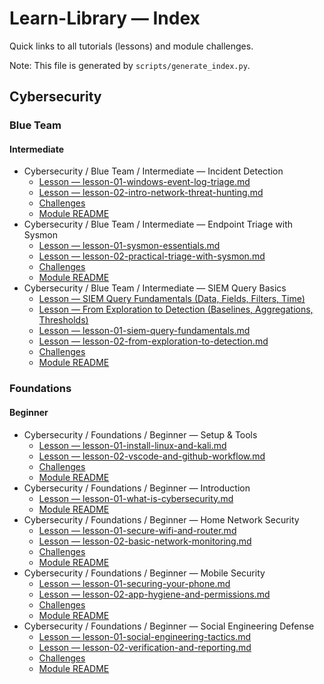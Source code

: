 # Learn-Library — Index

Quick links to all tutorials (lessons) and module challenges.

Note: This file is generated by `scripts/generate_index.py`.

## Cybersecurity

### Blue Team

#### Intermediate

- Cybersecurity / Blue Team / Intermediate — Incident Detection
  - [Lesson — lesson-01-windows-event-log-triage.md](library/cybersecurity/blue-team/intermediate/module-01-incident-detection/solutions/lesson-01-windows-event-log-triage.md)
  - [Lesson — lesson-02-intro-network-threat-hunting.md](library/cybersecurity/blue-team/intermediate/module-01-incident-detection/solutions/lesson-02-intro-network-threat-hunting.md)
  - [Challenges](library/cybersecurity/blue-team/intermediate/module-01-incident-detection/challenges/README.md)
  - [Module README](library/cybersecurity/blue-team/intermediate/module-01-incident-detection/README.md)
- Cybersecurity / Blue Team / Intermediate — Endpoint Triage with Sysmon
  - [Lesson — lesson-01-sysmon-essentials.md](library/cybersecurity/blue-team/intermediate/module-02-endpoint-triage-sysmon/solutions/lesson-01-sysmon-essentials.md)
  - [Lesson — lesson-02-practical-triage-with-sysmon.md](library/cybersecurity/blue-team/intermediate/module-02-endpoint-triage-sysmon/solutions/lesson-02-practical-triage-with-sysmon.md)
  - [Challenges](library/cybersecurity/blue-team/intermediate/module-02-endpoint-triage-sysmon/challenges/README.md)
  - [Module README](library/cybersecurity/blue-team/intermediate/module-02-endpoint-triage-sysmon/README.md)
- Cybersecurity / Blue Team / Intermediate — SIEM Query Basics
  - [Lesson — SIEM Query Fundamentals (Data, Fields, Filters, Time)](library/cybersecurity/blue-team/intermediate/module-03-siem-query-basics/lessons/lesson-01-siem-query-fundamentals.md)
  - [Lesson — From Exploration to Detection (Baselines, Aggregations, Thresholds)](library/cybersecurity/blue-team/intermediate/module-03-siem-query-basics/lessons/lesson-02-from-exploration-to-detection.md)
  - [Lesson — lesson-01-siem-query-fundamentals.md](library/cybersecurity/blue-team/intermediate/module-03-siem-query-basics/solutions/lesson-01-siem-query-fundamentals.md)
  - [Lesson — lesson-02-from-exploration-to-detection.md](library/cybersecurity/blue-team/intermediate/module-03-siem-query-basics/solutions/lesson-02-from-exploration-to-detection.md)
  - [Challenges](library/cybersecurity/blue-team/intermediate/module-03-siem-query-basics/challenges/README.md)
  - [Module README](library/cybersecurity/blue-team/intermediate/module-03-siem-query-basics/README.md)


### Foundations

#### Beginner

- Cybersecurity / Foundations / Beginner — Setup & Tools
  - [Lesson — lesson-01-install-linux-and-kali.md](library/cybersecurity/foundations/beginner/module-00-setup-and-tools/solutions/lesson-01-install-linux-and-kali.md)
  - [Lesson — lesson-02-vscode-and-github-workflow.md](library/cybersecurity/foundations/beginner/module-00-setup-and-tools/solutions/lesson-02-vscode-and-github-workflow.md)
  - [Challenges](library/cybersecurity/foundations/beginner/module-00-setup-and-tools/challenges/README.md)
  - [Module README](library/cybersecurity/foundations/beginner/module-00-setup-and-tools/README.md)
- Cybersecurity / Foundations / Beginner — Introduction
  - [Lesson — lesson-01-what-is-cybersecurity.md](library/cybersecurity/foundations/beginner/module-01-introduction/solutions/lesson-01-what-is-cybersecurity.md)
  - [Module README](library/cybersecurity/foundations/beginner/module-01-introduction/README.md)
- Cybersecurity / Foundations / Beginner — Home Network Security
  - [Lesson — lesson-01-secure-wifi-and-router.md](library/cybersecurity/foundations/beginner/module-04-home-network-security/solutions/lesson-01-secure-wifi-and-router.md)
  - [Lesson — lesson-02-basic-network-monitoring.md](library/cybersecurity/foundations/beginner/module-04-home-network-security/solutions/lesson-02-basic-network-monitoring.md)
  - [Challenges](library/cybersecurity/foundations/beginner/module-04-home-network-security/challenges/README.md)
  - [Module README](library/cybersecurity/foundations/beginner/module-04-home-network-security/README.md)
- Cybersecurity / Foundations / Beginner — Mobile Security
  - [Lesson — lesson-01-securing-your-phone.md](library/cybersecurity/foundations/beginner/module-05-mobile-security/solutions/lesson-01-securing-your-phone.md)
  - [Lesson — lesson-02-app-hygiene-and-permissions.md](library/cybersecurity/foundations/beginner/module-05-mobile-security/solutions/lesson-02-app-hygiene-and-permissions.md)
  - [Challenges](library/cybersecurity/foundations/beginner/module-05-mobile-security/challenges/README.md)
  - [Module README](library/cybersecurity/foundations/beginner/module-05-mobile-security/README.md)
- Cybersecurity / Foundations / Beginner — Social Engineering Defense
  - [Lesson — lesson-01-social-engineering-tactics.md](library/cybersecurity/foundations/beginner/module-06-social-engineering-defense/solutions/lesson-01-social-engineering-tactics.md)
  - [Lesson — lesson-02-verification-and-reporting.md](library/cybersecurity/foundations/beginner/module-06-social-engineering-defense/solutions/lesson-02-verification-and-reporting.md)
  - [Challenges](library/cybersecurity/foundations/beginner/module-06-social-engineering-defense/challenges/README.md)
  - [Module README](library/cybersecurity/foundations/beginner/module-06-social-engineering-defense/README.md)




